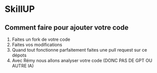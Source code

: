 # SkillUP 
## Comment faire pour ajouter votre code
1. Faites un fork de votre code
2. Faites vos modifications
3. Quand tout fonctionne parfaitement faites une pull request sur ce dépots
4. Avec Rémy nous allons analyser votre code (DONC PAS DE GPT OU AUTRE IA)
